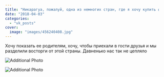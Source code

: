 ```yaml
---
title: "Никарагуа, пожалуй, одна из немногих стран, где я хочу купить футболку I LOVE NICA!"
date: "2018-04-03"
categories: 
  - "vk_posts"
cover:
  image: "images/456240408.jpg"
---
```


Хочу показать ее родителям, хочу, чтобы приехали в гости друзья и мы разделили восторги от этой страны. Давненько нас так не цепляло

![Additional Photo](https://vodpop.ru/wp-content/uploads/2023/07/456240409.jpg)

![Additional Photo](https://vodpop.ru/wp-content/uploads/2023/07/456240410.jpg)
